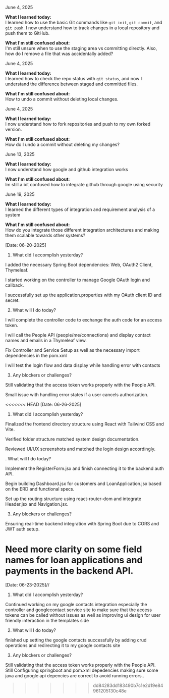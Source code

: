 June 4, 2025

**What I learned today:**  
I learned how to use the basic Git commands like `git init`, `git commit`, and `git push`. I now understand how to track changes in a local repository and push them to GitHub.

**What I'm still confused about:**  
I'm still unsure when to use the staging area vs committing directly. Also, how do I remove a file that was accidentally added?


June 4, 2025

**What I learned today:**  
I learned how to check the repo status with `git status`, and now I understand the difference between staged and committed files.

**What I'm still confused about:**  
How to undo a commit without deleting local changes.

June 4, 2025

**What I learned today:**  
I now understand how to fork repositories and push to my own forked version.

**What I'm still confused about:**  
How do I undo a commit without deleting my changes?

June 13, 2025

**What I learned today:**  
I now understand how google and github integration works

**What I'm still confused about:**  
Im still a bit confused how to integrate github through google using security

June 19, 2025

**What I learned today:**  
I learned the different types of integration and requirement analysis of a system

**What I'm still confused about:**  
How do you integrate those different integration architectures and making them scalable towards other systems?

[Date: 06-20-2025]
 
1. What did I accomplish yesterday?
 
I added the necessary Spring Boot dependencies: Web, OAuth2 Client, Thymeleaf.
 
I started working on the controller to manage Google OAuth login and callback.
 
I successfully set up the application.properties with my OAuth client ID and secret.
 
 
2. What will I do today?
 
I will complete the controller code to exchange the auth code for an access token.
 
I will call the People API (people/me/connections) and display contact names and emails in a Thymeleaf view.

Fix Controller and Service Setup as well as the necessary import dependencies in the pom.xml
 
I will test the login flow and data display while handling error with contacts
 
 
3. Any blockers or challenges?
 
Still validating that the access token works properly with the People API.
 
Small issue with handling error states if a user cancels authorization.

<<<<<<< HEAD
[Date: 06-26-2025]
1. What did I accomplish yesterday?

Finalized the frontend directory structure using React with Tailwind CSS and Vite.

Verified folder structure matched system design documentation.

Reviewed UI/UX screenshots and matched the login design accordingly.

. What will I do today?

Implement the RegisterForm.jsx and finish connecting it to the backend auth API.

Begin building Dashboard.jsx for customers and LoanApplication.jsx based on the ERD and functional specs.

Set up the routing structure using react-router-dom and integrate Header.jsx and Navigation.jsx.

3. Any blockers or challenges?

Ensuring real-time backend integration with Spring Boot due to CORS and JWT auth setup.

Need more clarity on some field names for loan applications and payments in the backend API.
=======
[Date: 06-23-2025]//
 
1. What did I accomplish yesterday?
 
Continued working on my google contacts integration especially the controller and googlecontact service site to make sure 
that the access tokens can be called without issues as well as improving ui design for user friendly interaction in the templates side
 
2. What will I do today?
 
finished up setting the google contacts successfully by adding crud operations and redirecting it to my google contacts site 
 
3. Any blockers or challenges?
 
Still validating that the access token works properly with the People API.
Still  Configuring  springboot and pom.xml depedencies making sure some java and google api depencies
are correct to avoid running errors..
>>>>>>> dd84283dd183490b7c1e2d19e84961205130c48e


